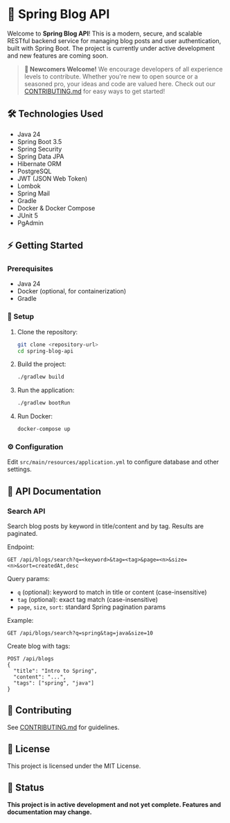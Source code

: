 # 🚀 Spring Blog API

Welcome to **Spring Blog API**! This is a modern, secure, and scalable RESTful backend service for managing blog posts and user authentication, built with Spring Boot. The project is currently under active development and new features are coming soon.

> **🌱 Newcomers Welcome!**
> We encourage developers of all experience levels to contribute. Whether you're new to open source or a seasoned pro, your ideas and code are valued here. Check out our [CONTRIBUTING.md](CONTRIBUTING.md) for easy ways to get started!

## 🛠️ Technologies Used

- Java 24
- Spring Boot 3.5
- Spring Security
- Spring Data JPA
- Hibernate ORM
- PostgreSQL
- JWT (JSON Web Token)
- Lombok
- Spring Mail
- Gradle
- Docker & Docker Compose
- JUnit 5
- PgAdmin

## ⚡ Getting Started

### Prerequisites

- Java 24
- Docker (optional, for containerization)
- Gradle

### 🚦 Setup

1. Clone the repository:
   ```bash
   git clone <repository-url>
   cd spring-blog-api
   ```
2. Build the project:
   ```bash
   ./gradlew build
   ```
3. Run the application:
   ```bash
   ./gradlew bootRun
   ```
4. Run Docker:
   ```bash
   docker-compose up
   ```

### ⚙️ Configuration

Edit `src/main/resources/application.yml` to configure database and other settings.

## 📖 API Documentation

### Search API

Search blog posts by keyword in title/content and by tag. Results are paginated.

Endpoint:

```
GET /api/blogs/search?q=<keyword>&tag=<tag>&page=<n>&size=<n>&sort=createdAt,desc
```

Query params:

- `q` (optional): keyword to match in title or content (case-insensitive)
- `tag` (optional): exact tag match (case-insensitive)
- `page`, `size`, `sort`: standard Spring pagination params

Example:

```
GET /api/blogs/search?q=spring&tag=java&size=10
```

Create blog with tags:

```
POST /api/blogs
{
  "title": "Intro to Spring",
  "content": "...",
  "tags": ["spring", "java"]
}
```

## 🤝 Contributing

See [CONTRIBUTING.md](CONTRIBUTING.md) for guidelines.

## 📄 License

This project is licensed under the MIT License.

## 🚧 Status

**This project is in active development and not yet complete. Features and documentation may change.**
